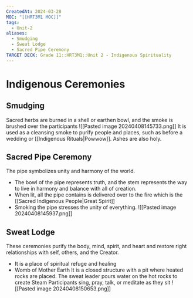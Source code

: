 ```yaml
---
CreatedAt: 2024-03-28
MOC: "[[HRT3M1 MOC]]"
tags:
  - Unit-2
aliases:
  - Smudging
  - Sweat Lodge
  - Sacred Pipe Ceremony
TARGET DECK: Grade 11::HRT3M1::Unit 2 - Indigenous Spirituality
---
```

# Indigenous Ceremonies

## Smudging
Sacred herbs are burned in a shell or earthen bowl, and the smoke is brushed over the participants
![[Pasted image 20240408145733.png]]
It is used as a cleansing smoke to purify people and places, such as before a wedding or [[Indigenous Rituals|Powwow]]. Ashes are also holy.
<!--ID: 1718379550395-->


## Sacred Pipe Ceremony
The pipe symbolizes unity and harmony of the world.
- The bowl of the pipe represents truth, and the stem represents the way to live in harmony and balance with all of creation.
- When lit, all the pipe contains is delivered over to the fire which is the [[Sacred Indigenous People|Great Spirit]]
- Smoking the pipe stresses the unity of everything.
![[Pasted image 20240408145937.png]]
<!--ID: 1718379550405-->


## Sweat Lodge
These ceremonies purify the body, mind, spirit, and heart and restore right relationships with self, others, and the Creator.
- It is a place of spiritual refuge and healing
- Womb of Mother Earth
It is a closed structure with a pit where heated rocks are placed.
The sweat leader pours water on the hot rocks to create Steam
Participants sing, pray, talk, or meditate as they sit
![[Pasted image 20240408150653.png]]
<!--ID: 1718379550415-->
